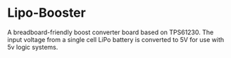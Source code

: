 Lipo-Booster
============
A breadboard-friendly boost converter board based on TPS61230. The input voltage from a single cell LiPo battery is converted to 5V for use with 5v logic systems.
